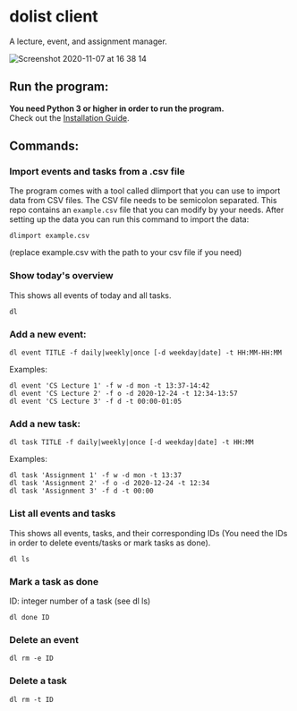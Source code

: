 # dolist client

A lecture, event, and assignment manager.

![Screenshot 2020-11-07 at 16 38 14](https://user-images.githubusercontent.com/25117793/98445362-b172fe80-2117-11eb-8a59-952643a5c2f4.png)

## Run the program:

**You need Python 3 or higher in order to run the program.** \
Check out the [Installation Guide](/INSTALL.md).

## Commands:
### Import events and tasks from a .csv file
The program comes with a tool called dlimport that you can use to import data from CSV files. The CSV file needs to be semicolon separated. This repo contains an ```example.csv``` file that you can modify by your needs. After setting up the data you can run this command to import the data:
``` 
dlimport example.csv 
```
(replace example.csv with the path to your csv file if you need)
### Show today's overview
This shows all events of today and all tasks.
```
dl
```
### Add a new event:
```
dl event TITLE -f daily|weekly|once [-d weekday|date] -t HH:MM-HH:MM
```
Examples:
```
dl event 'CS Lecture 1' -f w -d mon -t 13:37-14:42
dl event 'CS Lecture 2' -f o -d 2020-12-24 -t 12:34-13:57
dl event 'CS Lecture 3' -f d -t 00:00-01:05
```
### Add a new task:
```
dl task TITLE -f daily|weekly|once [-d weekday|date] -t HH:MM
```
Examples:
```
dl task 'Assignment 1' -f w -d mon -t 13:37
dl task 'Assignment 2' -f o -d 2020-12-24 -t 12:34
dl task 'Assignment 3' -f d -t 00:00
```
### List all events and tasks
This shows all events, tasks, and their corresponding IDs (You need the IDs in order to delete events/tasks or mark tasks as done).
```
dl ls
```
### Mark a task as done
ID: integer number of a task (see dl ls)
```
dl done ID
```
### Delete an event
```
dl rm -e ID
```
### Delete a task
```
dl rm -t ID
```
